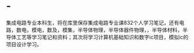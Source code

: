 # -
集成电路专业本科生，将在库里保存集成电路专业课832个人学习笔记，还有电路，数电，模电，数及，模集，半导体物理，半导体器件物理，，半导体材料，半导体工艺等学习笔记和资料；其次将学习计算机基础知识和数字ic项目，模拟ic的项目设计学习。
